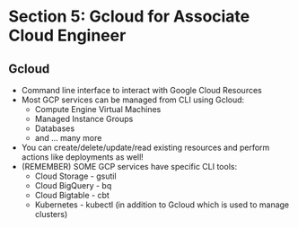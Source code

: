 # Section 5: Gcloud for Associate Cloud Engineer

## Gcloud
* Command line interface to interact with Google Cloud Resources
* Most GCP services can be managed from CLI using Gcloud:
  * Compute Engine Virtual Machines
  * Managed Instance Groups
  * Databases
  * and ... many more
* You can create/delete/update/read existing resources and perform
actions like deployments as well!
* (REMEMBER) SOME GCP services have specific CLI tools:
  * Cloud Storage - gsutil
  * Cloud BigQuery - bq
  * Cloud Bigtable - cbt
  * Kubernetes - kubectl (in addition to Gcloud which is used to manage clusters)